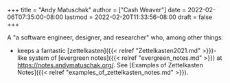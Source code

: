 +++
title = "Andy Matuschak"
author = ["Cash Weaver"]
date = 2022-02-06T07:35:00-08:00
lastmod = 2022-02-20T11:33:56-08:00
draft = false
+++

A "a software engineer, designer, and researcher" who, among other things:

-   keeps a fantastic [zettelkasten]({{< relref "Zettelkasten2021.md" >}})-like system of [evergreen notes]({{< relref "evergreen_notes.md" >}}) at <https://notes.andymatuschak.org/>. See [Examples of Zettelkasten Notes]({{< relref "examples_of_zettelkasten_notes.md" >}}).
